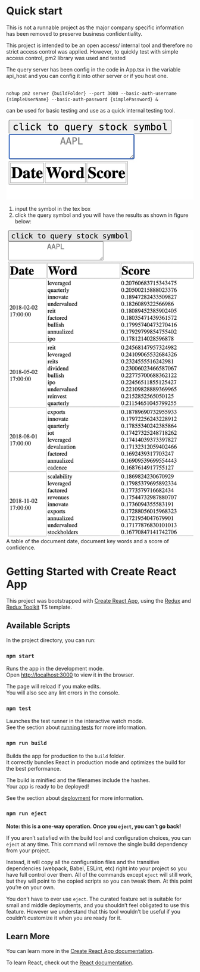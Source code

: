 # Quick start

This is not a runnable project as the major company specific information has been removed to preserve business confidentiality.

This project is intended to be an open access/ internal tool and therefore no strict access control was applied. However, to quickly test with simple access control, pm2 library was used and tested

The query server has been config in the code in App.tsx in the variable api_host and you can config it into other server or if you host one.

``` TS javascript

nohup pm2 server {buildFolder} --port 3000 --basic-auth-username {simpleUserName} --basic-auth-password {simplePassword} &

```
can be used for basic testing and use as a quick internal testing tool.

![input the simple here](README.IMG/inputSymbol.jpg)
1. input the symbol in the tex box
2. click the query symbol and you will have the results as shown in figure below:

![query results here](README.IMG/queryResults.jpg)
A table of the document date, document key words and a score of confidence.

# Getting Started with Create React App

This project was bootstrapped with [Create React App](https://github.com/facebook/create-react-app), using the [Redux](https://redux.js.org/) and [Redux Toolkit](https://redux-toolkit.js.org/) TS template.

## Available Scripts

In the project directory, you can run:

### `npm start`

Runs the app in the development mode.\
Open [http://localhost:3000](http://localhost:3000) to view it in the browser.

The page will reload if you make edits.\
You will also see any lint errors in the console.

### `npm test`

Launches the test runner in the interactive watch mode.\
See the section about [running tests](https://facebook.github.io/create-react-app/docs/running-tests) for more information.

### `npm run build`

Builds the app for production to the `build` folder.\
It correctly bundles React in production mode and optimizes the build for the best performance.

The build is minified and the filenames include the hashes.\
Your app is ready to be deployed!

See the section about [deployment](https://facebook.github.io/create-react-app/docs/deployment) for more information.

### `npm run eject`

**Note: this is a one-way operation. Once you `eject`, you can’t go back!**

If you aren’t satisfied with the build tool and configuration choices, you can `eject` at any time. This command will remove the single build dependency from your project.

Instead, it will copy all the configuration files and the transitive dependencies (webpack, Babel, ESLint, etc) right into your project so you have full control over them. All of the commands except `eject` will still work, but they will point to the copied scripts so you can tweak them. At this point you’re on your own.

You don’t have to ever use `eject`. The curated feature set is suitable for small and middle deployments, and you shouldn’t feel obligated to use this feature. However we understand that this tool wouldn’t be useful if you couldn’t customize it when you are ready for it.

## Learn More

You can learn more in the [Create React App documentation](https://facebook.github.io/create-react-app/docs/getting-started).

To learn React, check out the [React documentation](https://reactjs.org/).
